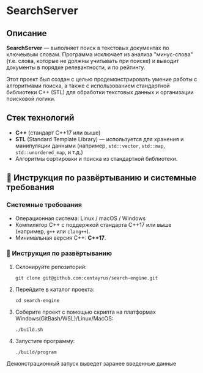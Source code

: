 # SearchServer

## Описание

**SearchServer** — выполняет поиск в текстовых документах по ключеывым словам. Программа исключает из анализа "минус-слова" (т.е. слова, которые не должны учитывать при поиске) и выводит документы в порядке релевантности, и по рейтингу. 

Этот проект был создан с целью продемонстрировать умение работы с алгоритмами поиска, а также с использованием стандартной библиотеки C++ (STL) для обработки текстовых данных и организации поисковой логики.

## Стек технологий
- **C++** (стандарт C++17 или выше)
- **STL** (Standard Template Library) — используется для хранения и манипуляции данными (например, `std::vector`, `std::map`, `std::unordered_map`, и т.д.)
- Алгоритмы сортировки и поиска из стандартной библиотеки.

## 🚀 Инструкция по развёртыванию и системные требования

### Системные требования
- Операционная система: Linux / macOS / Windows
- Компилятор C++ с поддержкой стандарта C++17 или выше (например, `g++` или `clang++`).
- Минимальная версия C++: **C++17**.

### 🔧 Инструкция по развёртыванию
1. Склонируйте репозиторий:
    ```
    git clone git@github.com:centayrus/search-engine.git
    ```

2. Перейдите в каталог проекта:
    ```
    cd search-engine
    ```

3. Соберите проект с помощью скрипта на платформах Windows(GitBash/WSL)/Linux/MacOS:
    ```
    ./build.sh
    ```

4. Запустите программу:
    ```
    ./build/program
    ```
Демонстрационный запуск выведет заранее введенные данные